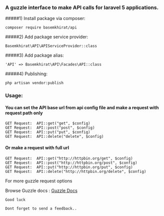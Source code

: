 ### A guzzle interface to make API calls for laravel 5 applications.

#####1) Install package via composer:

	composer require basemkhirat/api

#####2) Add package service provider:

	Basemkhirat\API\APIServiceProvider::class
	
#####3) Add package alias:

	'API' => Basemkhirat\API\Facades\API::class
	
#####4) Publishing:
    
    php artisan vendor:publish
	
### Usage:

#### You can set the API base url from api config file and make a request with request path only

    GET Request:  API::get("get", $config)
    GET Request:  API::post("post", $config)
    GET Request:  API::put("put", $config)
    GET Request:  API::delete("delete", $config)

#### Or make a request with full url

    GET Request:  API::get("http://httpbin.org/get", $config)
    GET Request:  API::post("http://httpbin.org/post", $config)
    GET Request:  API::put("http://httpbin.org/put", $config)
    GET Request:  API::delete("http://httpbin.org/delete", $config)

For more guzzle request options

Browse Guzzle docs : [Guzzle Docs](http://docs.guzzlephp.org/en/latest/request-options.html#allow-redirects)

`Good luck`
 
`Dont forget to send a feedback..`